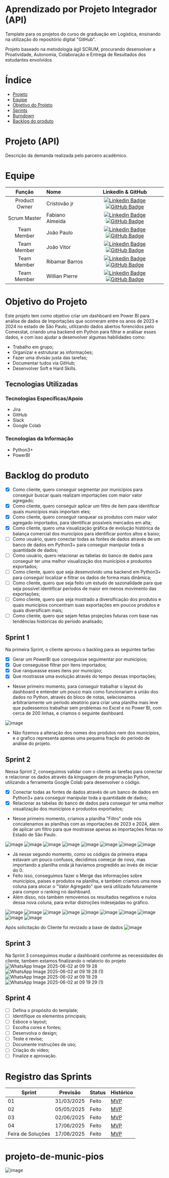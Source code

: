 # Aprendizado por Projeto Integrador (API)

Template para os projetos do curso de graduação em Logística, ensinando na utilização do repositório digital "GitHub". 

Projeto baseado na metodologia ágil SCRUM, procurando desenvolver a Proatividade, Autonomia, Colaboração e Entrega de Resultados dos estudantes envolvidos 

# Índice
* [Projeto](#projeto-template)
* [Equipe](#equipe)
* [Objetivo do Projeto](#objetivo-do-projeto)
* [Sprints](#Sprints)
* [Burndown](#Burndown)
* [Backlog do produto](#Backlog-do-produto)

# Projeto (API) 
Descrição da demanda realizada pelo parceiro acadêmico.

# Equipe
|    Função     | Nome                                  |                                                                                                                                                      LinkedIn & GitHub                                                                                                                                                      |
| :-----------: | :------------------------------------ | :-------------------------------------------------------------------------------------------------------------------------------------------------------------------------------------------------------------------------------------------------------------------------------------------------------------------------: |
| Product Owner |   Cristovão jr    |     [![Linkedin Badge](https://img.shields.io/badge/Linkedin-blue?style=flat-square&logo=Linkedin&logoColor=white)](https://www.linkedin.com/in/joaomarcosoliveiraa) [![GitHub Badge](https://img.shields.io/badge/GitHub-111217?style=flat-square&logo=github&logoColor=white)](https://github.com/JoaoM-py)              |
| Scrum Master  | Fabiano Almeida |      [![Linkedin Badge](https://img.shields.io/badge/Linkedin-blue?style=flat-square&logo=Linkedin&logoColor=white)](https://www.linkedin.com/in/mariagabrielareis/) [![GitHub Badge](https://img.shields.io/badge/GitHub-111217?style=flat-square&logo=github&logoColor=white)](https://github.com/MariaGabrielaReis)     |
| Team Member   | João Paulo             |         [![Linkedin Badge](https://img.shields.io/badge/Linkedin-blue?style=flat-square&logo=Linkedin&logoColor=white)](https://www.linkedin.com/in/antonio-nepomuceno-04943720a/) [![GitHub Badge](https://img.shields.io/badge/GitHub-111217?style=flat-square&logo=github&logoColor=white)](https://github.com/Nepoun)        |
|  Team Member  | João Vitor               |         [![Linkedin Badge](https://img.shields.io/badge/Linkedin-blue?style=flat-square&logo=Linkedin&logoColor=white)](https://www.linkedin.com/in/caio-vitor-c1/) [![GitHub Badge](https://img.shields.io/badge/GitHub-111217?style=flat-square&logo=github&logoColor=white)](https://github.com/CaioVitorDias1)        |
|  Team Member  | Ribamar  Barros              |   [![Linkedin Badge](https://img.shields.io/badge/Linkedin-blue?style=flat-square&logo=Linkedin&logoColor=white)](https://www.linkedin.com/in/gabriel-camargo-915452196/) [![GitHub Badge](https://img.shields.io/badge/GitHub-111217?style=flat-square&logo=github&logoColor=white)](https://github.com/GabrielCamargoL)   |
|  Team Member  | Willian Pierre     |           [![Linkedin Badge](https://img.shields.io/badge/Linkedin-blue?style=flat-square&logo=Linkedin&logoColor=white)](https://www.linkedin.com/in/gioliveirass) [![GitHub Badge](https://img.shields.io/badge/GitHub-111217?style=flat-square&logo=github&logoColor=white)](https://github.com/gioliveirass)          |

# Objetivo do Projeto
Este projeto tem como objetivo criar um dashboard em Power BI para análise de dados de Importações que ocorreram entre os anos de 2023 e 2024 no estado de São Paulo, utilizando dados abertos forencidos pelo Comexstat, criando uma backend em Python para filtrar e análisar esses dados, e com isso ajudar a desenvolver algumas habilidades como:  

* Trabalho em grupo;
* Organizar e estruturar as informações;
* Fazer uma divisão justa das tarefas;
* Documentar tudos via GitHub;
* Desenvolver Soft e Hard Skills.

## Tecnologias Utilizadas

 ### Tecnologias Específicas/Apoio
 - Jira
 - GitHub
 - Slack
 - Google Colab
  
 ### Tecnologias da Informação
 - Python3+
 - PowerBI

  

# Backlog do produto
- [x] Como cliente, quero conseguir segmentar por municípios para conseguir buscar quais realizam importações com maior valor agregado;
- [x] Como cliente, quero conseguir aplicar um filtro de item para identificar quais municípios mais importam eles;
- [x] Como cliente, quero conseguir ranquear os produtos com maior valor agregado importados, para identificar possíveis mercados em alta;
- [x] Como cliente, quero uma visualização gráfica de evolução histórica da balança comercial dos municípios para identificar pontos altos e baixo;
- [ ] Como usuário, quero conectar todas as fontes de dados através de um banco de dados em Python3+ para conseguir manipular toda a quantidade de dados;
- [ ] Como usuário, quero relacionar as tabelas do banco de dados para conseguir ter uma melhor visualização dos municípios e produotos exportados;
- [ ] Como cliente, quero que seja desenvolvido uma backend em Python3+ para conseguir localizar e filtrar os dados de forma mais dinâmica;
- [ ] Como cliente, quero que seja feito um estudo de sazonalidade para que seja possível identificar períodos de maior em menos movimento das exportações;
- [ ] Como cliente, quero que seja mostrado a diversificação dos produtos e quais municípios concentram suas exportações em poucos produtos e quais diversificam mais;
- [ ] Como cliente, quero que sejam feitas projeções futuras com base nas tendências históricas do período analisado;

## Sprint 1
Na primeira Sprint, o cliente aprovou o backlog para as seguintes tarfas:
- [x] Gerar um PowerBI que conseguisse seguimentar por municipios;
- [x] Que conseguisse filtrar por itens importados;
- [x] Que ranqueasse esses itens por municipio;
- [x] Que mostrasse uma evolução através do tempo dessas importações;

- Nesse primeiro momento, para conseguir trabalhar o layout do dashboard e entender um pouco mais como funcionariam a união dos dados no Python, através do bloco de notas, selecionamos arbitrariamente um período aleatório para criar uma planilha mais leve que pudessemos trabalhar sem problemas no Excel e no Power BI, com cerca de 200 linhas, e criamos o seguinte dashboard.

![image](https://github.com/user-attachments/assets/42bbbcba-c6f5-4022-a743-f09c66991114)

- Não fizemos a alteração dos nomes dos produtos nem dos municípios, e o grafico representa apenas uma pequena fração do período de análise do projeto.


## Sprint 2
Nessa Sprint 2, conseguimos validar com o cliente as tarefas para conectar e relacionar os dados através da kinguagem de programação Python, utilizando a ferramenta Google Colab para desenvolver o código.
- [x] Conectar todas as fontes de dados através de um banco de dados em Python3+ para conseguir manipular toda a quantidade de dados;
- [x] Relacionar as tabelas do banco de dados para conseguir ter uma melhor visualização dos municípios e produotos exportados;

- Nesse primeiro momento, criamos a planilha "Filtro" onde nós concatenamos as planilhas com as importações de 2023 e 2024, além de aplicar um filtro para que mostrasse apenas as importações feitas no Estado de São Paulo.

![image](https://github.com/user-attachments/assets/30370806-498a-46f5-abaa-d380e443944f)
![image](https://github.com/user-attachments/assets/6faa1c88-240f-4c4f-8d85-03dcc0ffe104)
![image](https://github.com/user-attachments/assets/15a118cb-3280-45ff-9cd6-4dfeea22c310)
![image](https://github.com/user-attachments/assets/a1cad5fd-e5e5-477f-a8b9-61e0df764de7)
![image](https://github.com/user-attachments/assets/5967e6ec-c044-49fc-b50b-703a96a4cbd3)
![image](https://github.com/user-attachments/assets/c68c47e6-9b75-40c8-b710-aba9063de9b6)
![image](https://github.com/user-attachments/assets/3f3ec7bd-7e85-4801-baa8-05a6a9d9464f)
![image](https://github.com/user-attachments/assets/a7e00f1a-fc98-4a53-bb52-1f113874b901)

- Já nesse segundo momento, como os códigos da primeira etapa estavam um pouco confusos, decidimos começar de novo, mas importando a planilha onda já haviamos progredido ao invés de iniciar do 0.
- Feito isso, conseguimos fazer o Merge das informações sobre municípios, paises e produtos na planilha, e também criamos uma nova coluna para alocar o "Valor Agregado" que será utilizado futuramente para compor o ranking no dashboard.
- Além disso, nós também removemos os resultados negativos e nulos dessa nova coluna, para evitar distroções indesejadas no gráfico.

![image](https://github.com/user-attachments/assets/1b62b7fe-1b8c-4df1-8757-65c7b4fe8b39)
![image](https://github.com/user-attachments/assets/4352d59f-a193-43c9-b8b6-bf421b89c034)
![image](https://github.com/user-attachments/assets/ffce2661-447f-4287-920f-f84f5822dbd3)
![image](https://github.com/user-attachments/assets/242385cf-5800-4b5e-a9b4-92de58285008)
![image](https://github.com/user-attachments/assets/0f46ca1a-ef2b-466e-be70-0ca1bf255a90)
![image](https://github.com/user-attachments/assets/43ffea9f-163f-43ad-b160-5438b32d8fe0)
![image](https://github.com/user-attachments/assets/917dc8eb-48d2-4a68-b789-b61223a550dc)
![image](https://github.com/user-attachments/assets/15c7c741-910f-4f63-8266-4724af4ef0fb)
![image](https://github.com/user-attachments/assets/7b027a43-7b39-43db-8dbc-1630fd04193b)
![image](https://github.com/user-attachments/assets/eaac2bba-c35c-4dd4-b8d9-98a8570c0231)

Após solicitação do Cliente foi revizado a base de dados
![image](https://github.com/user-attachments/assets/b238b8c3-6980-46cc-ac10-7e6e1015f06c) 

## Sprint 3
Na Sprint 3 conseguimos mudar a dashboard conforme as necessidades do cliente, tambem estamos finalizando o relatorio do projeto 
![WhatsApp Image 2025-06-02 at 09 19 28](https://github.com/user-attachments/assets/2cc64b57-65b1-4578-8586-ddc3b7c9f28e)
![WhatsApp Image 2025-06-02 at 09 19 28 (1)](https://github.com/user-attachments/assets/e0e816b1-d937-473c-981f-70fb9f213b3c)
![WhatsApp Image 2025-06-02 at 09 19 29](https://github.com/user-attachments/assets/30d02f97-16c8-48ad-8280-bbc72364d5e9)
![WhatsApp Image 2025-06-02 at 09 19 29 (1)](https://github.com/user-attachments/assets/89e838f0-f501-4e4d-98f5-3a3dea8fd1b8)
## Sprint 4
- [ ] Defina o propósito do template;
- [ ] Identifique os elementos principais;
- [ ] Esboce o layout;
- [ ] Escolha cores e fontes;
- [ ] Desenvolva o design;
- [ ] Teste e revise;
- [ ] Documente instruções de uso;
- [ ] Criação do vídeo;
- [ ] Finalize e aprovação.

# Registro das Sprints

Sprint | Previsão | Status| Histórico|
|------|--------|------|--------|
|01 | 31/03/2025 | Feito | [MVP](https://) | 
|02|  05/05/2025| Feito|[MVP](https://) | 
|03| 02/06/2025 | Feito|[MVP](https://) | 
|04| 17/06/2025 | Feito|[MVP](https://)  | 
|Feira de Soluções|17/06/2025 |Feito |[MVP](https://) | 
# projeto-de-munic-pios

![image](https://github.com/user-attachments/assets/add2936f-fc6e-4b39-803a-2411534d17b0)
